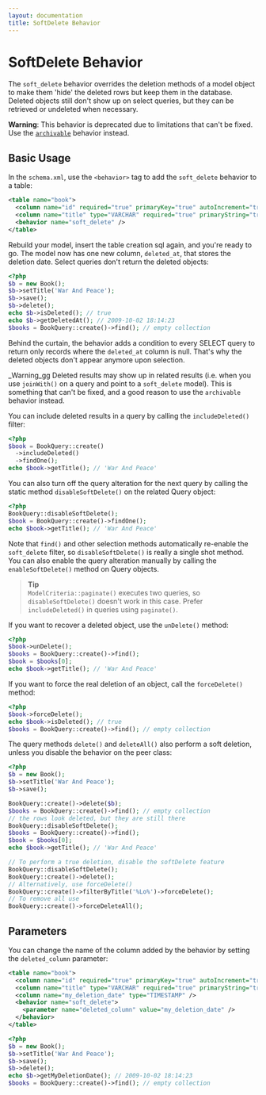 ```yaml
---
layout: documentation
title: SoftDelete Behavior
---
```


# SoftDelete Behavior #

The `soft_delete` behavior overrides the deletion methods of a model object to make them 'hide' the deleted rows but keep them in the database. Deleted objects still don't show up on select queries, but they can be retrieved or undeleted when necessary.

**Warning**: This behavior is deprecated due to limitations that can't be fixed. Use the [`archivable`](archivable.html) behavior instead.

## Basic Usage ##

In the `schema.xml`, use the `<behavior>` tag to add the `soft_delete` behavior to a table:

```xml
<table name="book">
  <column name="id" required="true" primaryKey="true" autoIncrement="true" type="INTEGER" />
  <column name="title" type="VARCHAR" required="true" primaryString="true" />
  <behavior name="soft_delete" />
</table>
```

Rebuild your model, insert the table creation sql again, and you're ready to go. The model now has one new column, `deleted_at`, that stores the deletion date. Select queries don't return the deleted objects:

```php
<?php
$b = new Book();
$b->setTitle('War And Peace');
$b->save();
$b->delete();
echo $b->isDeleted(); // true
echo $b->getDeletedAt(); // 2009-10-02 18:14:23
$books = BookQuery::create()->find(); // empty collection
```

Behind the curtain, the behavior adds a condition to every SELECT query to return only records where the `deleted_at` column is null. That's why the deleted objects don't appear anymore upon selection.

_Warning_gg Deleted results may show up in related results (i.e. when you use `joinWith()` on a query and point to a `soft_delete` model). This is something that can't be fixed, and a good reason to use the `archivable` behavior instead.

You can include deleted results in a query by calling the `includeDeleted()` filter:

```php
<?php
$book = BookQuery::create()
  ->includeDeleted()
  ->findOne();
echo $book->getTitle(); // 'War And Peace'
```

You can also turn off the query alteration for the next query by calling the static method `disableSoftDelete()` on the related Query object:

```php
<?php
BookQuery::disableSoftDelete();
$book = BookQuery::create()->findOne();
echo $book->getTitle(); // 'War And Peace'
```

Note that `find()` and other selection methods automatically re-enable the `soft_delete` filter, so `disableSoftDelete()` is really a single shot method. You can also enable the query alteration manually by calling the `enableSoftDelete()` method on Query objects.

>**Tip**<br />`ModelCriteria::paginate()` executes two queries, so `disableSoftDelete()` doesn't work in this case. Prefer `includeDeleted()` in queries using `paginate()`.

If you want to recover a deleted object, use the `unDelete()` method:

```php
<?php
$book->unDelete();
$books = BookQuery::create()->find();
$book = $books[0];
echo $book->getTitle(); // 'War And Peace'
```

If you want to force the real deletion of an object, call the `forceDelete()` method:

```php
<?php
$book->forceDelete();
echo $book->isDeleted(); // true
$books = BookQuery::create()->find(); // empty collection
```

The query methods `delete()` and `deleteAll()` also perform a soft deletion, unless you disable the behavior on the peer class:

```php
<?php
$b = new Book();
$b->setTitle('War And Peace');
$b->save();

BookQuery::create()->delete($b);
$books = BookQuery::create()->find(); // empty collection
// the rows look deleted, but they are still there
BookQuery::disableSoftDelete();
$books = BookQuery::create()->find();
$book = $books[0];
echo $book->getTitle(); // 'War And Peace'

// To perform a true deletion, disable the softDelete feature
BookQuery::disableSoftDelete();
BookQuery::create()->delete();
// Alternatively, use forceDelete()
BookQuery::create()->filterByTitle('%Lo%')->forceDelete();
// To remove all use
BookQuery::create()->forceDeleteAll();
```

## Parameters ##

You can change the name of the column added by the behavior by setting the `deleted_column` parameter:

```xml
<table name="book">
  <column name="id" required="true" primaryKey="true" autoIncrement="true" type="INTEGER" />
  <column name="title" type="VARCHAR" required="true" primaryString="true" />
  <column name="my_deletion_date" type="TIMESTAMP" />
  <behavior name="soft_delete">
    <parameter name="deleted_column" value="my_deletion_date" />
  </behavior>
</table>
```

```php
<?php
$b = new Book();
$b->setTitle('War And Peace');
$b->save();
$b->delete();
echo $b->getMyDeletionDate(); // 2009-10-02 18:14:23
$books = BookQuery::create()->find(); // empty collection
```
